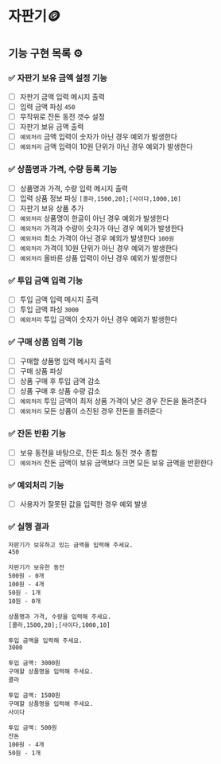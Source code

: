 # 자판기🪙

## 기능 구현 목록 ⚙️

### ✅ 자판기 보유 금액 설정 기능
- [ ] 자판기 금액 입력 메시지 출력
- [ ] 입력 금액 파싱 `450`
- [ ] 무작위로 잔돈 동전 갯수 설정
- [ ] 자판기 보유 금액 출력
- [ ] `예외처리` 금액 입력이 숫자가 아닌 경우 예외가 발생한다
- [ ] `예외처리` 금액 입력이 10원 단위가 아닌 경우 예외가 발생한다

### ✅ 상품명과 가격, 수량 등록 기능
- [ ] 상품명과 가격, 수량 입력 메시지 출력
- [ ] 입력 상품 정보 파싱 `[콜라,1500,20];[사이다,1000,10]`
- [ ] 자판기 보유 상품 추가
- [ ] `예외처리` 상품명이 한글이 아닌 경우 예외가 발생한다
- [ ] `예외처리` 가격과 수량이 숫자가 아닌 경우 예외가 발생한다
- [ ] `예외처리` 최소 가격이 아닌 경우 예외가 발생한다 `100원`
- [ ] `예외처리` 가격이 10원 단위가 아닌 경우 예외가 발생한다
- [ ] `예외처리` 올바른 상품 입력이 아닌 경우 예외가 발생한다

### ✅ 투입 금액 입력 기능
- [ ] 투입 금액 입력 메시지 출력
- [ ] 투입 금액 파싱 `3000`
- [ ] `예외처리` 투입 금액이 숫자가 아닌 경우 예외가 발생한다

### ✅ 구매 상품 입력 기능
- [ ] 구매할 상품명 입력 메시지 출력
- [ ] 구매 상품 파싱
- [ ] 상품 구매 후 투입 금액 감소
- [ ] 상품 구매 후 상품 수량 감소 
- [ ] `예외처리` 투입 금액이 최저 상품 가격이 낮은 경우 잔돈을 돌려준다
- [ ] `예외처리` 모든 상품이 소진된 경우 잔돈을 돌려준다

### ✅ 잔돈 반환 기능
- [ ] 보유 동전을 바탕으로, 잔돈 최소 동전 갯수 종합
- [ ] `예외처리` 잔돈 금액이 보유 금액보다 크면 모든 보유 금액을 반환한다

### ✅ 예외처리 기능
- [ ] 사용자가 잘못된 값을 입력한 경우 예외 발생

### ✅ 실행 결과
```
자판기가 보유하고 있는 금액을 입력해 주세요.
450

자판기가 보유한 동전
500원 - 0개
100원 - 4개
50원 - 1개
10원 - 0개

상품명과 가격, 수량을 입력해 주세요.
[콜라,1500,20];[사이다,1000,10]

투입 금액을 입력해 주세요.
3000

투입 금액: 3000원
구매할 상품명을 입력해 주세요.
콜라

투입 금액: 1500원
구매할 상품명을 입력해 주세요.
사이다

투입 금액: 500원
잔돈
100원 - 4개
50원 - 1개
```